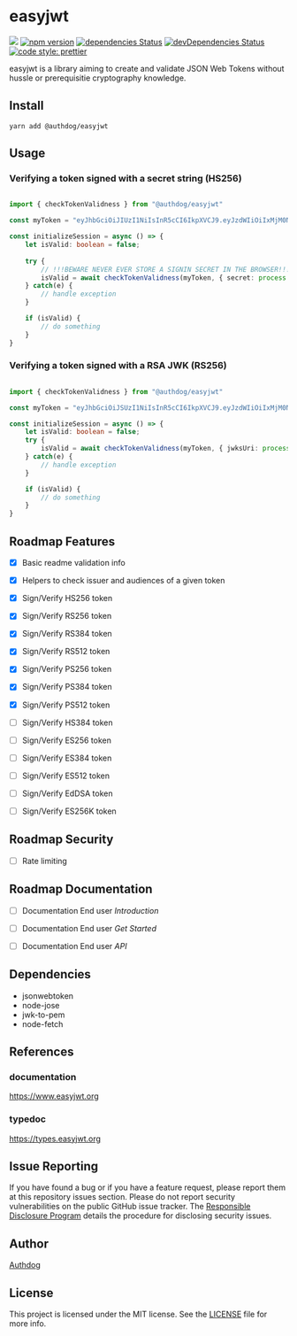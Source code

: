 # easyjwt

![](https://github.com/authdog/easyjwt/workflows/adg-easyjwt-lib/badge.svg)
[![npm version](https://badge.fury.io/js/%40authdog%2Feasyjwt.svg)](https://badge.fury.io/js/%40authdog%2Feasyjwt)
[![dependencies Status](https://david-dm.org/authdog/easyjwt/status.svg)](https://david-dm.org/authdog/easyjwt)
[![devDependencies Status](https://david-dm.org/authdog/easyjwt/dev-status.svg)](https://david-dm.org/authdog/easyjwt?type=dev)
[![code style: prettier](https://img.shields.io/badge/code_style-prettier-ff69b4.svg?style=flat-square)](https://github.com/prettier/prettier)


easyjwt is a library aiming to create and validate JSON Web Tokens without hussle or prerequisitie cryptography knowledge.

## Install

`yarn add @authdog/easyjwt`

## Usage

### Verifying a token signed with a secret string (HS256) 

```typescript

import { checkTokenValidness } from "@authdog/easyjwt"

const myToken = "eyJhbGciOiJIUzI1NiIsInR5cCI6IkpXVCJ9.eyJzdWIiOiIxMjM0NTY3ODkwIiwibmFtZSI6IkpvaG4gRG9lIiwiaWF0IjoxNTE2MjM5MDIyfQ.SflKxwRJSMeKKF2QT4fwpMeJf36POk6yJV_adQssw5c";

const initializeSession = async () => {
    let isValid: boolean = false;
    
    try {
        // !!!BEWARE NEVER EVER STORE A SIGNIN SECRET IN THE BROWSER!!!
        isValid = await checkTokenValidness(myToken, { secret: process.env.JWT_SECRET })
    } catch(e) {
        // handle exception
    }

    if (isValid) {
        // do something
    }
}

```

### Verifying a token signed with a RSA JWK (RS256) 

```typescript

import { checkTokenValidness } from "@authdog/easyjwt"

const myToken = "eyJhbGciOiJSUzI1NiIsInR5cCI6IkpXVCJ9.eyJzdWIiOiIxMjM0NTY3ODkwIiwibmFtZSI6IkpvaG4gRG9lIiwiYWRtaW4iOnRydWUsImlhdCI6MTUxNjIzOTAyMn0.POstGetfAytaZS82wHcjoTyoqhMyxXiWdR7Nn7A29DNSl0EiXLdwJ6xC6AfgZWF1bOsS_TuYI3OG85AmiExREkrS6tDfTQ2B3WXlrr-wp5AokiRbz3_oB4OxG-W9KcEEbDRcZc0nH3L7LzYptiy1PtAylQGxHTWZXtGz4ht0bAecBgmpdgXMguEIcoqPJ1n3pIWk_dUZegpqx0Lka21H6XxUTxiy8OcaarA8zdnPUnV6AmNP3ecFawIFYdvJB_cm-GvpCSbr8G8y_Mllj8f4x9nBH8pQux89_6gUY618iYv7tuPWBFfEbLxtF2pZS6YC1aSfLQxeNe8djT9YjpvRZA";

const initializeSession = async () => {
    let isValid: boolean = false;
    try {
        isValid = await checkTokenValidness(myToken, { jwksUri: process.env.JWKS_URI })
    } catch(e) {
        // handle exception
    }

    if (isValid) {
        // do something
    }
}

```

## Roadmap Features

- [x] Basic readme validation info
- [x] Helpers to check issuer and audiences of a given token
- [x] Sign/Verify HS256 token
- [x] Sign/Verify RS256 token
- [x] Sign/Verify RS384 token
- [x] Sign/Verify RS512 token
- [x] Sign/Verify PS256 token
- [x] Sign/Verify PS384 token
- [x] Sign/Verify PS512 token
- [ ] Sign/Verify HS384 token 
- [ ] Sign/Verify ES256 token 
- [ ] Sign/Verify ES384 token 
- [ ] Sign/Verify ES512 token 
- [ ] Sign/Verify EdDSA token 
- [ ] Sign/Verify ES256K token 


## Roadmap Security

- [ ] Rate limiting

## Roadmap Documentation

- [ ] Documentation End user *Introduction*
- [ ] Documentation End user *Get Started*
- [ ] Documentation End user *API*


## Dependencies

- jsonwebtoken
- node-jose
- jwk-to-pem
- node-fetch

## References

### documentation

https://www.easyjwt.org

### typedoc

https://types.easyjwt.org

## Issue Reporting

If you have found a bug or if you have a feature request, please report them at this repository issues section. Please do not report security vulnerabilities on the public GitHub issue tracker. The [Responsible Disclosure Program](https://authdog.com/whitehat) details the procedure for disclosing security issues.

## Author

[Authdog](https://authdog.com)


## License

This project is licensed under the MIT license. See the [LICENSE](LICENSE) file for more info.